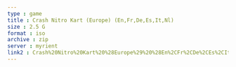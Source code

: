 ```yaml
---
type : game
title : Crash Nitro Kart (Europe) (En,Fr,De,Es,It,Nl)
size : 2.5 G
format : iso
archive : zip
server : myrient
link2 : Crash%20Nitro%20Kart%20%28Europe%29%20%28En%2CFr%2CDe%2CEs%2CIt%2CNl%29
---
```

